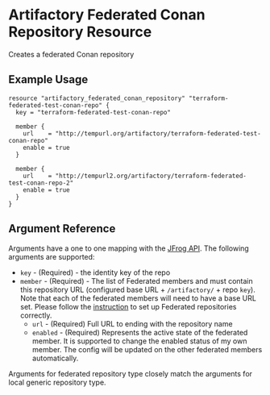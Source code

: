# Artifactory Federated Conan Repository Resource

Creates a federated Conan repository

## Example Usage

```hcl
resource "artifactory_federated_conan_repository" "terraform-federated-test-conan-repo" {
  key = "terraform-federated-test-conan-repo"

  member {
    url    = "http://tempurl.org/artifactory/terraform-federated-test-conan-repo"
    enable = true
  }

  member {
    url    = "http://tempurl2.org/artifactory/terraform-federated-test-conan-repo-2"
    enable = true
  }
}
```

## Argument Reference

Arguments have a one to one mapping with the [JFrog API](https://www.jfrog.com/confluence/display/JFROG/Repository+Configuration+JSON#RepositoryConfigurationJSON-FederatedRepository). The following arguments are supported:

* `key` - (Required) - the identity key of the repo
* `member` - (Required) - The list of Federated members and must contain this repository URL (configured base URL + `/artifactory/` + repo `key`). Note that each of the federated members will need to have a base URL set. Please follow the [instruction](https://www.jfrog.com/confluence/display/JFROG/Working+with+Federated+Repositories#WorkingwithFederatedRepositories-SettingUpaFederatedRepository) to set up Federated repositories correctly.
    * `url` - (Required) Full URL to ending with the repository name
    * `enabled` - (Required) Represents the active state of the federated member. It is supported to change the enabled status of my own member. The config will be updated on the other federated members automatically.

Arguments for federated repository type closely match the arguments for local generic repository type.
